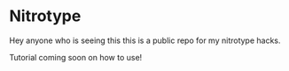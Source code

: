 # Nitrotype

Hey anyone who is seeing this this is a public repo for my nitrotype hacks. 


Tutorial coming soon on how to use!
